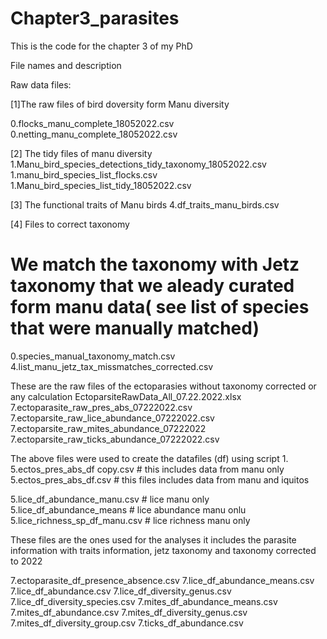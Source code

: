 # Chapter3_parasites
This is the code for the chapter 3 of my PhD

File names and description 

Raw data files:

[1]The raw files of bird doversity form Manu diversity 

0.flocks_manu_complete_18052022.csv
0.netting_manu_complete_18052022.csv

[2] The tidy files of manu diversity
1.Manu_bird_species_detections_tidy_taxonomy_18052022.csv
1.manu_bird_species_list_flocks.csv
1.Manu_bird_species_list_tidy_18052022.csv

[3] The functional traits of Manu birds
4.df_traits_manu_birds.csv

[4]  Files to correct taxonomy 
# We match the taxonomy with Jetz taxonomy that we aleady curated form manu data( see list of species that were manually matched)

0.species_manual_taxonomy_match.csv
4.list_manu_jetz_tax_missmatches_corrected.csv


These are the raw files of the ectoparasies without taxonomy corrected or any calculation
EctoparsiteRawData_All_07.22.2022.xlsx
7.ectoparasite_raw_pres_abs_07222022.csv
7.ectoparsite_raw_lice_abundance_07222022.csv
7.ectoparsite_raw_mites_abundance_07222022
7.ectoparsite_raw_ticks_abundance_07222022.csv

The above files were used to create the datafiles (df)  using script 1.
5.ectos_pres_abs_df copy.csv # this includes data from manu only
5.ectos_pres_abs_df.csv # this files includes data from manu and iquitos

5.lice_df_abundance_manu.csv # lice manu only 
5.lice_df_abundance_means    # lice abundance manu onlu
5.lice_richness_sp_df_manu.csv  # lice richness manu only 

These files are the ones used for the analyses it  includes the parasite information with traits information, jetz taxonomy  and taxonomy corrected to 2022

7.ectoparasite_df_presence_absence.csv 
7.lice_df_abundance_means.csv
7.lice_df_abundance.csv
7.lice_df_diversity_genus.csv
7.lice_df_diversity_species.csv
7.mites_df_abundance_means.csv
7.mites_df_abundance.csv
7.mites_df_diversity_genus.csv
7.mites_df_diversity_group.csv
7.ticks_df_abundance.csv

# 





